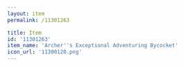 ```yaml
---
layout: item
permalink: /11301263

title: Item
id: '11301263'
item_name: 'Archer''s Exceptional Adventuring Bycocket'
icon_url: '11300120.png'
---
```

